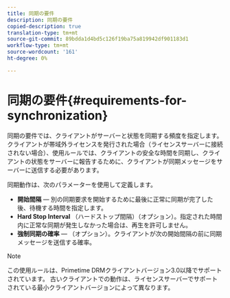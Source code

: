 ```yaml
---
title: 同期の要件
description: 同期の要件
copied-description: true
translation-type: tm+mt
source-git-commit: 89bdda1d4bd5c126f19ba75a819942df901183d1
workflow-type: tm+mt
source-wordcount: '161'
ht-degree: 0%

---
```



# 同期の要件{#requirements-for-synchronization}

同期の要件では、クライアントがサーバーと状態を同期する頻度を指定します。 クライアントが帯域外ライセンスを発行された場合（ライセンスサーバーに接続されない場合）、使用ルールでは、クライアントの安全な時間を同期し、クライアントの状態をサーバーに報告するために、クライアントが同期メッセージをサーバーに送信する必要があります。

同期動作は、次のパラメーターを使用して定義します。

* **開始間隔**  — 別の同期要求を開始するために最後に正常に同期が完了した後、待機する時間を指定します。
* **Hard Stop Interval** （ハードストップ間隔）（オプション）。指定された時間内に正常な同期が発生しなかった場合は、再生を許可しません。
* **強制同期の確率**  — （オプション）。クライアントが次の開始間隔の前に同期メッセージを送信する確率。

>[!NOTE]
>
>この使用ルールは、Primetime DRMクライアントバージョン3.0以降でサポートされています。 古いクライアントでの動作は、ライセンスサーバーでサポートされている最小クライアントバージョンによって異なります。

